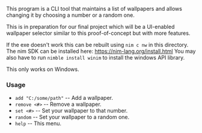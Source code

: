 This program is a CLI tool that maintains a list of wallpapers and allows changing it by choosing a number or a random one.

This is in preparation for our final project which will be a UI-enabled wallpaper selector similar to this proof-of-concept but with more features.

If the exe doesn't work this can be rebuilt using `nim c nw` in this directory.
The nim SDK can be installed here: https://nim-lang.org/install.html
You may also have to run `nimble install winim` to install the windows API library.

This only works on Windows.

### Usage
* `add "C:/some/path"` -- Add a wallpaper.
* `remove <#>` -- Remove a wallpaper.
* `set <#>` -- Set your wallpaper to that number.
* `random` -- Set your wallpaper to a random one.
* `help` -- This menu.